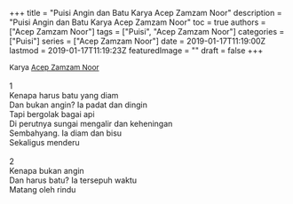 +++
title = "Puisi Angin dan Batu Karya Acep Zamzam Noor"
description = "Puisi Angin dan Batu Karya Acep Zamzam Noor"
toc = true
authors = ["Acep Zamzam Noor"]
tags = ["Puisi", "Acep Zamzam Noor"]
categories = ["Puisi"]
series = ["Acep Zamzam Noor"]
date = 2019-01-17T11:19:00Z
lastmod = 2019-01-17T11:19:23Z
featuredImage = ""
draft = false
+++

<div style="text-align: justify;">
<div style="font-size: small;">Karya <a href="/authors/acep-zamzam-noor/" target="_blank">Acep Zamzam Noor</a></div><br />
1<br />Kenapa harus batu yang diam<br />Dan bukan angin? Ia padat dan dingin<br />Tapi bergolak bagai api<br />Di perutnya sungai mengalir dan keheningan<br />Sembahyang. Ia diam dan bisu<br />Sekaligus menderu<br /><br />2<br />Kenapa bukan angin<br />Dan harus batu? Ia tersepuh waktu<br />Matang oleh rindu</div>
